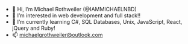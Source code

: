 - 👋 Hi, I’m Michael Rothweiler (@IAMMICHAELNBD)
- 👀 I’m interested in web development and full stack!!
- 🌱 I’m currently learning C#, SQL Databases, Unix, JavaScript, React, jQuery and Ruby!
- 📫 michaelgrothweiler@outlook.com


